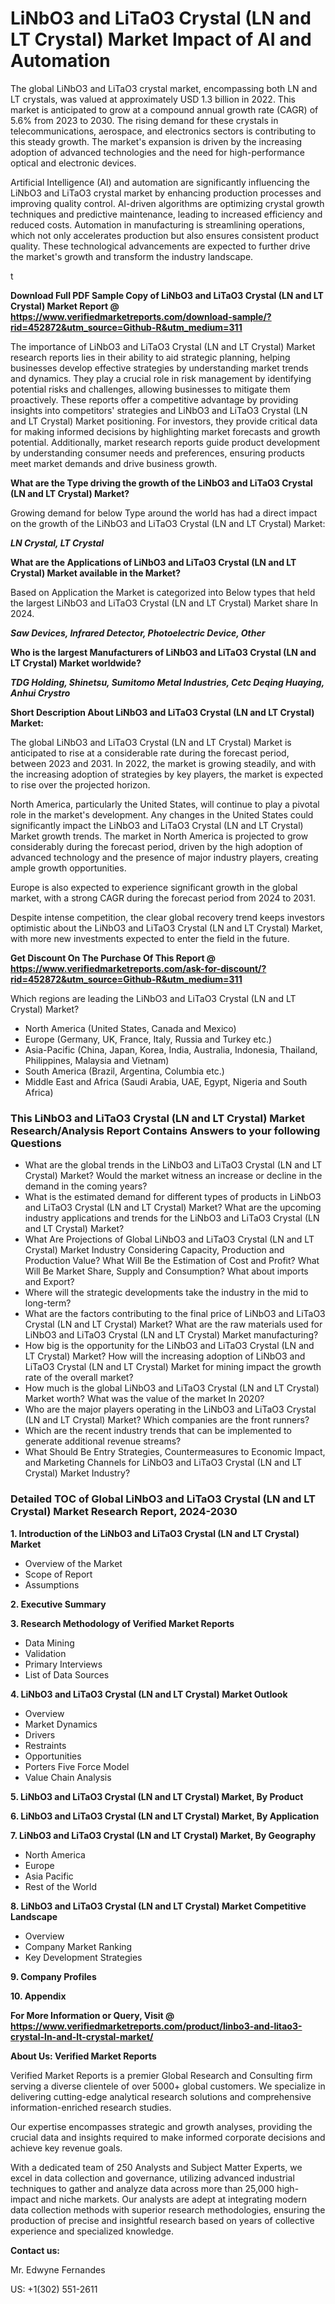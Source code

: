 <meta name="title" content="Global LiNbO3 and LiTaO3 Crystal (LN and LT Crystal) Market Impact of AI and Automation"><meta name="description" content="The global LiNbO3 and LiTaO3 crystal market, encompassing both LN and LT crystals, was valued at approximately USD 1.3 billion in 2022. This market is anticipated to g"><meta name="title" content="LiNbO3 and LiTaO3 Crystal (LN and LT Crystal) Market Size, Share, Scope, Trends, Growth, Opportunities, Analysis, Forecast"><h1>LiNbO3 and LiTaO3 Crystal (LN and LT Crystal) Market Impact of AI and Automation</h1><p>The global LiNbO3 and LiTaO3 crystal market, encompassing both LN and LT crystals, was valued at approximately USD 1.3 billion in 2022. This market is anticipated to grow at a compound annual growth rate (CAGR) of 5.6% from 2023 to 2030. The rising demand for these crystals in telecommunications, aerospace, and electronics sectors is contributing to this steady growth. The market's expansion is driven by the increasing adoption of advanced technologies and the need for high-performance optical and electronic devices.</p><p>Artificial Intelligence (AI) and automation are significantly influencing the LiNbO3 and LiTaO3 crystal market by enhancing production processes and improving quality control. AI-driven algorithms are optimizing crystal growth techniques and predictive maintenance, leading to increased efficiency and reduced costs. Automation in manufacturing is streamlining operations, which not only accelerates production but also ensures consistent product quality. These technological advancements are expected to further drive the market's growth and transform the industry landscape.</p>t</p><p id="" class=""><strong>Download Full PDF Sample Copy of LiNbO3 and LiTaO3 Crystal (LN and LT Crystal) Market Report @ <a href="https://www.verifiedmarketreports.com/download-sample/?rid=452872&utm_source=Github-R&utm_medium=311" target="_blank">https://www.verifiedmarketreports.com/download-sample/?rid=452872&utm_source=Github-R&utm_medium=311</a></strong></p><p>The importance of&nbsp;LiNbO3 and LiTaO3 Crystal (LN and LT Crystal) Market research reports lies in their ability to aid strategic planning, helping businesses develop effective strategies by understanding market trends and dynamics. They play a crucial role in risk management by identifying potential risks and challenges, allowing businesses to mitigate them proactively. These reports offer a competitive advantage by providing insights into competitors' strategies and LiNbO3 and LiTaO3 Crystal (LN and LT Crystal) Market positioning. For investors, they provide critical data for making informed decisions by highlighting market forecasts and growth potential. Additionally, market research reports guide product development by understanding consumer needs and preferences, ensuring products meet market demands and drive business growth.</p><p><strong>What are the&nbsp;Type driving the growth of the LiNbO3 and LiTaO3 Crystal (LN and LT Crystal) Market?</strong></p><p id="" class="">Growing demand for below Type around the world has had a direct impact on the growth of the LiNbO3 and LiTaO3 Crystal (LN and LT Crystal) Market:</p><em><strong>LN Crystal, LT Crystal</strong></em></p><strong>What are the&nbsp;Applications&nbsp;of LiNbO3 and LiTaO3 Crystal (LN and LT Crystal) Market available in the Market?</strong></p><p id="" class="">Based on Application the Market is categorized into Below types that held the largest LiNbO3 and LiTaO3 Crystal (LN and LT Crystal) Market share In 2024.</p><em><strong>Saw Devices, Infrared Detector, Photoelectric Device, Other</strong></em></p><strong>Who is the largest Manufacturers of LiNbO3 and LiTaO3 Crystal (LN and LT Crystal) Market worldwide?</strong></p><p><em><strong>TDG Holding, Shinetsu, Sumitomo Metal Industries, Cetc Deqing Huaying, Anhui Crystro</strong></em></p><p id="" class=""><strong>Short Description About LiNbO3 and LiTaO3 Crystal (LN and LT Crystal) Market:</strong></p><p>The global LiNbO3 and LiTaO3 Crystal (LN and LT Crystal) Market is anticipated to rise at a considerable rate during the forecast period, between 2023 and 2031. In 2022, the market is growing steadily, and with the increasing adoption of strategies by key players, the market is expected to rise over the projected horizon.</p><p>North America, particularly the United States, will continue to play a pivotal role in the market's development. Any changes in the United States could significantly impact the LiNbO3 and LiTaO3 Crystal (LN and LT Crystal) Market growth trends. The market in North America is projected to grow considerably during the forecast period, driven by the high adoption of advanced technology and the presence of major industry players, creating ample growth opportunities.</p><p>Europe is also expected to experience significant growth in the global market, with a strong CAGR during the forecast period from 2024 to 2031.</p><p>Despite intense competition, the clear global recovery trend keeps investors optimistic about the LiNbO3 and LiTaO3 Crystal (LN and LT Crystal) Market, with more new investments expected to enter the field in the future.</p><p id="" class=""><strong>Get Discount On The Purchase Of This Report @ <a href="https://www.verifiedmarketreports.com/ask-for-discount/?rid=452872&utm_source=Github-R&utm_medium=311" target="_blank">https://www.verifiedmarketreports.com/ask-for-discount/?rid=452872&utm_source=Github-R&utm_medium=311</a></strong></p>Which regions are leading the LiNbO3 and LiTaO3 Crystal (LN and LT Crystal) Market?</p><ul><li>North America (United States, Canada and Mexico)</li><li>Europe (Germany, UK, France, Italy, Russia and Turkey etc.)</li><li>Asia-Pacific (China, Japan, Korea, India, Australia, Indonesia, Thailand, Philippines, Malaysia and Vietnam)</li><li>South America (Brazil, Argentina, Columbia etc.)</li><li>Middle East and Africa (Saudi Arabia, UAE, Egypt, Nigeria and South Africa)</li></ul><h3 id="" class="">This LiNbO3 and LiTaO3 Crystal (LN and LT Crystal) Market Research/Analysis Report Contains Answers to your following Questions</h3><ul><li>What are the global trends in the LiNbO3 and LiTaO3 Crystal (LN and LT Crystal) Market? Would the market witness an increase or decline in the demand in the coming years?</li><li>What is the estimated demand for different types of products in LiNbO3 and LiTaO3 Crystal (LN and LT Crystal) Market? What are the upcoming industry applications and trends for the LiNbO3 and LiTaO3 Crystal (LN and LT Crystal) Market?</li><li>What Are Projections of Global LiNbO3 and LiTaO3 Crystal (LN and LT Crystal) Market Industry Considering Capacity, Production and Production Value? What Will Be the Estimation of Cost and Profit? What Will Be Market Share, Supply and Consumption? What about imports and Export?</li><li>Where will the strategic developments take the industry in the mid to long-term?</li><li>What are the factors contributing to the final price of LiNbO3 and LiTaO3 Crystal (LN and LT Crystal) Market? What are the raw materials used for LiNbO3 and LiTaO3 Crystal (LN and LT Crystal) Market manufacturing?</li><li>How big is the opportunity for the LiNbO3 and LiTaO3 Crystal (LN and LT Crystal) Market? How will the increasing adoption of LiNbO3 and LiTaO3 Crystal (LN and LT Crystal) Market for mining impact the growth rate of the overall market?</li><li>How much is the global LiNbO3 and LiTaO3 Crystal (LN and LT Crystal) Market worth? What was the value of the market In 2020?</li><li>Who are the major players operating in the LiNbO3 and LiTaO3 Crystal (LN and LT Crystal) Market? Which companies are the front runners?</li><li>Which are the recent industry trends that can be implemented to generate additional revenue streams?</li><li>What Should Be Entry Strategies, Countermeasures to Economic Impact, and Marketing Channels for LiNbO3 and LiTaO3 Crystal (LN and LT Crystal) Market Industry?</li></ul><h3 id="" class="">Detailed TOC of Global LiNbO3 and LiTaO3 Crystal (LN and LT Crystal) Market Research Report, 2024-2030</h3><p id="" class=""><strong>1. Introduction of the LiNbO3 and LiTaO3 Crystal (LN and LT Crystal) Market</strong></p><ul><li>Overview of the Market</li><li>Scope of Report</li><li>Assumptions</li></ul><p id="" class=""><strong>2. Executive Summary</strong></p><p id="" class=""><strong>3. Research Methodology of Verified Market Reports</strong></p><ul><li>Data Mining</li><li>Validation</li><li>Primary Interviews</li><li>List of Data Sources</li></ul><p id="" class=""><strong>4. LiNbO3 and LiTaO3 Crystal (LN and LT Crystal) Market Outlook</strong></p><ul><li>Overview</li><li>Market Dynamics</li><li>Drivers</li><li>Restraints</li><li>Opportunities</li><li>Porters Five Force Model</li><li>Value Chain Analysis</li></ul><p id="" class=""><strong>5. LiNbO3 and LiTaO3 Crystal (LN and LT Crystal) Market, By Product</strong></p><p id="" class=""><strong>6. LiNbO3 and LiTaO3 Crystal (LN and LT Crystal) Market, By Application</strong></p><p id="" class=""><strong>7. LiNbO3 and LiTaO3 Crystal (LN and LT Crystal) Market, By Geography</strong></p><ul><li>North America</li><li>Europe</li><li>Asia Pacific</li><li>Rest of the World</li></ul><p id="" class=""><strong>8. LiNbO3 and LiTaO3 Crystal (LN and LT Crystal) Market Competitive Landscape</strong></p><ul><li>Overview</li><li>Company Market Ranking</li><li>Key Development Strategies</li></ul><p id="" class=""><strong>9. Company Profiles</strong></p><p id="" class=""><strong>10. Appendix</strong></p><p id="" class=""><strong>For More Information or Query, Visit @ <a href="https://www.verifiedmarketreports.com/product/linbo3-and-litao3-crystal-ln-and-lt-crystal-market/" target="_blank">https://www.verifiedmarketreports.com/product/linbo3-and-litao3-crystal-ln-and-lt-crystal-market/</a></strong></p><p id="" class=""><strong>About Us: Verified Market Reports</strong></p><p id="" class="">Verified Market Reports is a premier Global Research and Consulting firm serving a diverse clientele of over 5000+ global customers. We specialize in delivering cutting-edge analytical research solutions and comprehensive information-enriched research studies.</p><p id="" class="">Our expertise encompasses strategic and growth analyses, providing the crucial data and insights required to make informed corporate decisions and achieve key revenue goals.</p><p id="" class="">With a dedicated team of 250 Analysts and Subject Matter Experts, we excel in data collection and governance, utilizing advanced industrial techniques to gather and analyze data across more than 25,000 high-impact and niche markets. Our analysts are adept at integrating modern data collection methods with superior research methodologies, ensuring the production of precise and insightful research based on years of collective experience and specialized knowledge.</p><p id="" class=""><strong>Contact us:</strong></p><p id="" class="">Mr. Edwyne Fernandes</p><p id="" class="">US: +1(302) 551-2611</p>